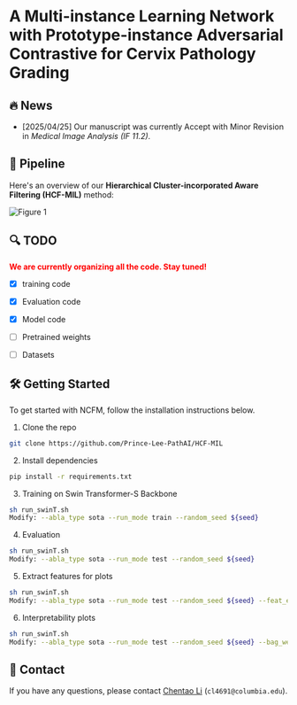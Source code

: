 # A Multi-instance Learning Network with Prototype-instance Adversarial Contrastive for Cervix Pathology Grading

## :fire: News

- [2025/04/25] Our manuscript was currently Accept with Minor Revision in _Medical Image Analysis (IF 11.2)_.



## :rocket: Pipeline

Here's an overview of our **Hierarchical Cluster-incorporated Aware Filtering (HCF-MIL)** method:

![Figure 1](./images/main.jpg)



## :mag: TODO
<font color="red">**We are currently organizing all the code. Stay tuned!**</font>
- [x] training code
- [x] Evaluation code
- [x] Model code
- [ ] Pretrained weights
- [ ] Datasets





## 🛠️ Getting Started

To get started with NCFM, follow the installation instructions below.

1.  Clone the repo

```sh
git clone https://github.com/Prince-Lee-PathAI/HCF-MIL
```

2. Install dependencies
   
```sh
pip install -r requirements.txt
```

3. Training on Swin Transformer-S Backbone
```sh
sh run_swinT.sh
Modify: --abla_type sota --run_mode train --random_seed ${seed}
```

4. Evaluation
```sh
sh run_swinT.sh
Modify: --abla_type sota --run_mode test --random_seed ${seed}
```

5. Extract features for plots
```sh
sh run_swinT.sh
Modify: --abla_type sota --run_mode test --random_seed ${seed} --feat_extract
```

6. Interpretability plots
```sh
sh run_swinT.sh
Modify: --abla_type sota --run_mode test --random_seed ${seed} --bag_weight
```

## :postbox: Contact
If you have any questions, please contact [Chentao Li](https://prince-lee-pathai.github.io/) (`cl4691@columbia.edu`).
